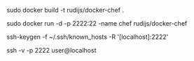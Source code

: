 sudo docker build -t rudijs/docker-chef .

sudo docker run -d -p 2222:22 -name chef rudijs/docker-chef

ssh-keygen -f ~/.ssh/known_hosts -R '[localhost]:2222'

ssh -v -p 2222 user@localhost